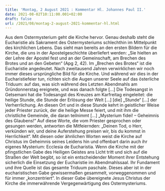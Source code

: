 ```yaml
---
title: 'Montag, 2 August 2021 : Kommentar Hl. Johannes Paul II.'
date: 2021-08-02T10:11:00.001+02:00
draft: false
url: /2021/08/montag-2-august-2021-kommentar-hl.html
---
```


Aus dem Ostermysterium geht die Kirche hervor. Genau deshalb steht die Eucharistie als Sakrament des Ostermysteriums schlechthin im Mittelpunkt des kirchlichen Lebens. Das sieht man bereits an den ersten Bildern für die Kirche, die uns in der Apostelgeschichte überliefert werden: „Sie hielten an der Lehre der Apostel fest und an der Gemeinschaft, am Brechen des Brotes und an den Gebeten“ (Apg 2, 42). Im „Brechen des Brotes“ ist die Eucharistie angedeutet. Nach zweitausend Jahren verwirklichen wir noch immer dieses ursprüngliche Bild für die Kirche. Und während wir dies in der Eucharistiefeier tun, richten sich die Augen unserer Seele auf das österliche Triduum: auf das, was sich während des Letzten Abendmahls am Gründonnerstag ereignete, und was danach folgte \[…\] Die Todesangst in Getsemani hat die Todesangst des Kreuzes am Karfreitag eingeleitet: die heilige Stunde, die Stunde der Erlösung der Welt \[…\] \[die\] „Stunde“ \[…\] der Verherrlichung. An diesen Ort und in diese Stunde kehrt in geistlicher Weise jeder Priester zurück, der die heilige Messe feiert, und mit ihm die christliche Gemeinde, die daran teilnimmt \[…\] „Mysterium fidei! – Geheimnis des Glaubens!“ Auf diese Worte, die vom Priester gesprochen oder gesungen werden, antworten die Mitfeiernden: „Deinen Tod, o Herr, verkünden wir, und deine Auferstehung preisen wir, bis du kommst in Herrlichkeit“. Mit diesen oder ähnlichen Worten weist die Kirche auf Christus im Geheimnis seines Leidens hin und offenbart darin auch ihr eigenes Mysterium: Ecclesia de Eucharistia. Wenn die Kirche mit der pfingstlichen Gabe des Heiligen Geistes ans Licht tritt und sich auf die Straßen der Welt begibt, so ist ein entscheidender Moment ihrer Entstehung sicherlich die Einsetzung der Eucharistie im Abendmahlssaal. Ihr Fundament und ihre Quelle ist das gesamte Triduum paschale. Dieses aber ist in der eucharistischen Gabe gewissermaßen gesammelt, vorweggenommen und für immer „konzentriert“. In dieser Gabe übereignete Jesus Christus der Kirche die immerwährende Vergegenwärtigung des Ostermysteriums.